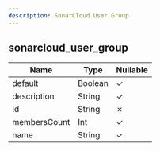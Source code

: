 ```yaml
---
description: SonarCloud User Group
---
```

sonarcloud_user_group
---------------------

| **Name**     | **Type** | **Nullable** |
| ------------ | -------- | ------------ |
| default      | Boolean  | &check;      |
| description  | String   | &check;      |
| id           | String   | &cross;      |
| membersCount | Int      | &check;      |
| name         | String   | &check;      |

